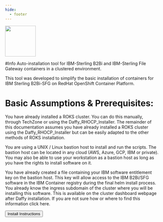 ```yaml
---
hide:
  - footer
---
```

<script>
  document.title = "AppStore - IBM Sterling B2B";
</script>

<img src='../images/IBM_Sterling_B2B_Integration.png'
       style="width:100px;height:100px;"/>

#Info
Auto-installation tool for IBM-Sterling B2Bi and IBM-Sterling File Gateway containers in a clustered environment.

This tool was developed to simplify the basic installation of containers for IBM Sterling B2Bi-SFG on RedHat OpenShift Container Platform.

# Basic Assumptions & Prerequisites:

You have already installed a ROKS cluster. You can do this manually, through TechZone or using the Daffy_RHOCP_Installer. The remainder of this documentation assumes you have already installed a ROKS cluster using the Daffy_RHOCP_Installer but can be easily adapted to the other methods of ROKS installation.

You are using a UNIX / Linux bastion host to install and run the scripts. The bastion host can be located in any cloud (AWS, Azure, GCP, IBM or private). You may also be able to use your workstation as a bastion host as long as you have the rights to install software on it.

You have already created a file containing your IBM software entitlement key on the bastion host. This key will allow access to the IBM B2Bi/SFG software in the IBM Container registry during the final helm install process.
You already know the ingress subdomain of the cluster where you will be installing this software. This is available on the cluster dashboard webpage after Daffy installation. If you are not sure how or where to find this information click here.


<button onclick=" window.open('https://github.com/IBM/B2Bi-SFG-on-Daffy-RHOCP/', '_blank'); return false;" class="custom-btn btn-7">Install Instructions</button>
